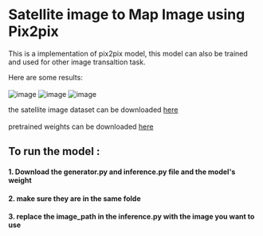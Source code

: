 # Satellite image to Map Image using Pix2pix

This is a implementation of pix2pix model, this model can also be trained and used for other image transaltion task.

Here are some results:<br><br>
![image](https://github.com/user-attachments/assets/2538b599-addd-4a69-b7e9-e5ab401cef50)
![image](https://github.com/user-attachments/assets/7848eecc-9fb8-4d51-bff7-7ffd57576ca3)
![image](https://github.com/user-attachments/assets/644a2f50-39da-4705-b820-acdb58176a74)

the satellite image dataset can be downloaded [here](https://www.kaggle.com/datasets/vikramtiwari/pix2pix-dataset?select=maps)
<br><br>
pretrained weights can be downloaded [here](https://drive.google.com/file/d/1qCPTzvcXojpYjVPwPU9FqU2XDItIu7Ho/view?usp=drive_link)
<br>

## To run the model : 
#### 1. Download the generator.py and inference.py file and the model's weight
#### 2. make sure they are in the same folde
#### 3. replace the image_path in the inference.py with the image you want to use
